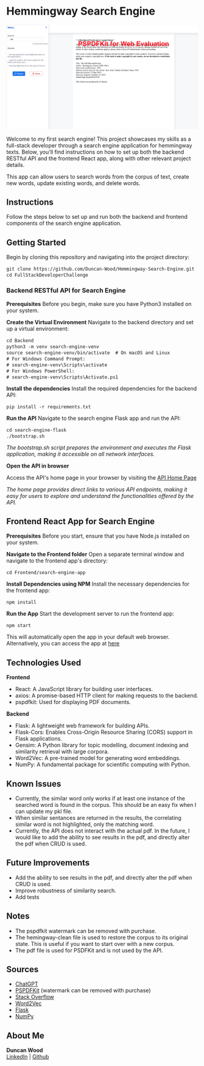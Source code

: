 # Hemmingway Search Engine

![Hemmingway Search Engine Screenshot](./assets/hemmingway-search-engine-screenshot.png)

Welcome to my first search engine! This project showcases my skills as a full-stack developer through a search engine application for hemmingway texts. Below, you'll find instructions on how to set up both the backend RESTful API and the frontend React app, along with other relevant project details.

This app can allow users to search words from the corpus of text, create new words, update existing words, and delete words.

## Instructions

Follow the steps below to set up and run both the backend and frontend components of the search engine application.

## Getting Started

Begin by cloning this repository and navigating into the project directory:

```
git clone https://github.com/Duncan-Wood/Hemmingway-Search-Engine.git
cd FullStackDeveloperChallenge
```

### Backend RESTful API for Search Engine

**Prerequisites**
Before you begin, make sure you have Python3 installed on your system.

**Create the Virtual Environment**
Navigate to the backend directory and set up a virtual environment:

```
cd Backend
python3 -m venv search-engine-venv
source search-engine-venv/bin/activate  # On macOS and Linux
# For Windows Command Prompt:
# search-engine-venv\Scripts\activate
# For Windows PowerShell:
# search-engine-venv\Scripts\Activate.ps1
```

**Install the dependencies**
Install the required dependencies for the backend API:

```
pip install -r requirements.txt
```

**Run the API**
Navigate to the search engine Flask app and run the API:

```
cd search-engine-flask
./bootstrap.sh
```

_The bootstrap.sh script prepares the environment and executes the Flask application, making it accessible on all network interfaces._

**Open the API in browser**

Access the API's home page in your browser by visiting the [API Home Page](http://localhost:5000/)

_The home page provides direct links to various API endpoints, making it easy for users to explore and understand the functionalities offered by the API._

## Frontend React App for Search Engine

**Prerequisites**
Before you start, ensure that you have Node.js installed on your system.

**Navigate to the Frontend folder**
Open a separate terminal window and navigate to the frontend app's directory:

```
cd Frontend/search-engine-app
```

**Install Dependencies using NPM**
Install the necessary dependencies for the frontend app:

```
npm install
```

**Run the App**
Start the development server to run the frontend app:

```
npm start
```

This will automatically open the app in your default web browser. Alternatively, you can access the app at [here](http://localhost:3000)

## Technologies Used

**Frontend**

- React: A JavaScript library for building user interfaces.
- axios: A promise-based HTTP client for making requests to the backend.
- pspdfkit: Used for displaying PDF documents.

**Backend**

- Flask: A lightweight web framework for building APIs.
- Flask-Cors: Enables Cross-Origin Resource Sharing (CORS) support in Flask applications.
- Gensim: A Python library for topic modelling, document indexing and similarity retrieval with large corpora.
- Word2Vec: A pre-trained model for generating word embeddings.
- NumPy: A fundamental package for scientific computing with Python.


## Known Issues
- Currently, the similar word only works if at least one instance of the searched word is found in the corpus. This should be an easy fix when I can update my pkl file.
- When similar sentances are returned in the results, the correlating similar word is not highlighted, only the matching word.
- Currently, the API does not interact with the actual pdf. In the future, I would like to add the ability to see results in the pdf, and directly alter the pdf when CRUD is used. 

## Future Improvements
- Add the ability to see results in the pdf, and directly alter the pdf when CRUD is used.
- Improve robustness of similarity search.
- Add tests

## Notes
- The pspdfkit watermark can be removed with purchase.
- The hemingway-clean file is used to restore the corpus to its original state. This is useful if you want to start over with a new corpus.
- The pdf file is used for PSDFKit and is not used by the API.

## Sources

- [ChatGPT](https://chat.openai.com/)
- [PSPDFKit](https://pspdfkit.com/) (watermark can be removed with purchase)
- [Stack Overflow](https://stackoverflow.com/)
- [Word2Vec](https://radimrehurek.com/gensim/models/word2vec.html)
- [Flask](https://flask.palletsprojects.com/en/1.1.x/)
- [NumPy](https://numpy.org/)

## About Me 
**Duncan Wood**
<br/>
[LinkedIn](https://www.linkedin.com/in/duncanwoodpro/) |
[Github](https://github.com/Duncan-Wood)
<br/>
